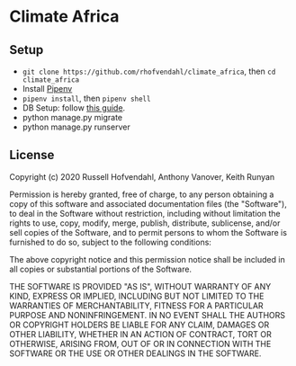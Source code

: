 # Climate Africa

## Setup

- `git clone https://github.com/rhofvendahl/climate_africa`, then `cd climate_africa`
- Install [Pipenv](https://pipenv.pypa.io/en/latest/)
- `pipenv install`, then `pipenv shell`
- DB Setup: follow [this guide](https://tutorial-extensions.djangogirls.org/en/optional_postgresql_installation/).
- python manage.py migrate
- python manage.py runserver

## License

Copyright (c) 2020 Russell Hofvendahl, Anthony Vanover, Keith Runyan

Permission is hereby granted, free of charge, to any person obtaining a copy of this software and associated documentation files (the "Software"), to deal in the Software without restriction, including without limitation the rights to use, copy, modify, merge, publish, distribute, sublicense, and/or sell copies of the Software, and to permit persons to whom the Software is furnished to do so, subject to the following conditions:

The above copyright notice and this permission notice shall be included in all copies or substantial portions of the Software.

THE SOFTWARE IS PROVIDED "AS IS", WITHOUT WARRANTY OF ANY KIND, EXPRESS OR IMPLIED, INCLUDING BUT NOT LIMITED TO THE WARRANTIES OF MERCHANTABILITY, FITNESS FOR A PARTICULAR PURPOSE AND NONINFRINGEMENT. IN NO EVENT SHALL THE AUTHORS OR COPYRIGHT HOLDERS BE LIABLE FOR ANY CLAIM, DAMAGES OR OTHER LIABILITY, WHETHER IN AN ACTION OF CONTRACT, TORT OR OTHERWISE, ARISING FROM, OUT OF OR IN CONNECTION WITH THE SOFTWARE OR THE USE OR OTHER DEALINGS IN THE SOFTWARE.
